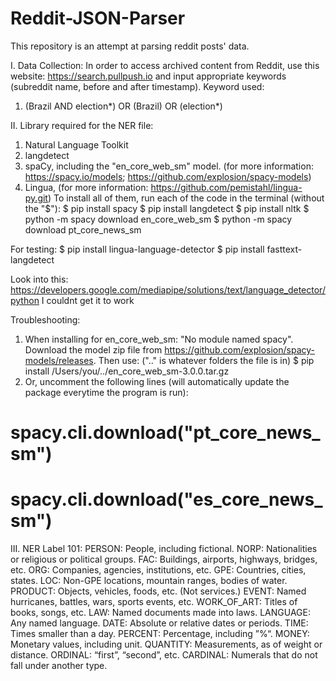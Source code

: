 # Reddit-JSON-Parser
This repository is an attempt at parsing reddit posts' data.

I. Data Collection:
In order to access archived content from Reddit, use this website: https://search.pullpush.io and input appropriate keywords (subreddit name, before and after timestamp).
Keyword used: 
1. (Brazil AND election*) OR (Brazil) OR (election*)

II. Library required for the NER file: 
1. Natural Language Toolkit
2. langdetect
3. spaCy, including the "en_core_web_sm" model. (for more information: https://spacy.io/models; https://github.com/explosion/spacy-models)
4. Lingua, (for more information: https://github.com/pemistahl/lingua-py.git)
To install all of them, run each of the code in the terminal (without the "$"):
$ pip install spacy
$ pip install langdetect
$ pip install nltk
$ python -m spacy download en_core_web_sm
$ python -m spacy download pt_core_news_sm

For testing:
$ pip install lingua-language-detector
$ pip install fasttext-langdetect

Look into this: https://developers.google.com/mediapipe/solutions/text/language_detector/python I couldnt get it to work


Troubleshooting:
1. When installing for en_core_web_sm: "No module named spacy". 
Download the model zip file from https://github.com/explosion/spacy-models/releases.
Then use: (".." is whatever folders the file is in)
$ pip install /Users/you/../en_core_web_sm-3.0.0.tar.gz
2. Or, uncomment the following lines (will automatically update the package everytime the program is run): 
# spacy.cli.download("pt_core_news_sm")
# spacy.cli.download("es_core_news_sm")

III. NER Label 101:
PERSON:      People, including fictional.
NORP:        Nationalities or religious or political groups.
FAC:         Buildings, airports, highways, bridges, etc.
ORG:         Companies, agencies, institutions, etc.
GPE:         Countries, cities, states.
LOC:         Non-GPE locations, mountain ranges, bodies of water.
PRODUCT:     Objects, vehicles, foods, etc. (Not services.)
EVENT:       Named hurricanes, battles, wars, sports events, etc.
WORK_OF_ART: Titles of books, songs, etc.
LAW:         Named documents made into laws.
LANGUAGE:    Any named language.
DATE:        Absolute or relative dates or periods.
TIME:        Times smaller than a day.
PERCENT:     Percentage, including ”%“.
MONEY:       Monetary values, including unit.
QUANTITY:    Measurements, as of weight or distance.
ORDINAL:     “first”, “second”, etc.
CARDINAL:    Numerals that do not fall under another type.


